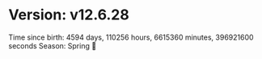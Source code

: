 # Version: v12.6.28
Time since birth: 4594 days, 110256 hours, 6615360 minutes, 396921600 seconds
Season: Spring 🌸
